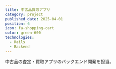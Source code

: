 ```yaml
---
title: 中古品買取アプリ
category: project
published_date: 2025-04-01
position: 6
icon: fa-shopping-cart
color: green-600
technologies:
  - Rails
  - Backend
---
```


中古品の査定・買取アプリのバックエンド開発を担当。
